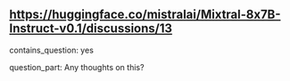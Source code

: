 ## https://huggingface.co/mistralai/Mixtral-8x7B-Instruct-v0.1/discussions/13

contains_question: yes

question_part:
Any thoughts on this?
